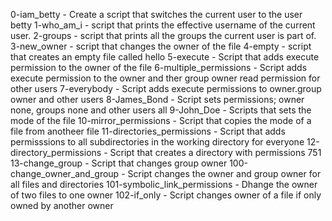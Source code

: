 0-iam_betty - Create a script that switches the current user to the user betty
1-who_am_i - script that prints the effective username of the current user.
2-groups - script that prints all the groups the current user is part of.
3-new_owner - script that changes the owner of the file
4-empty -  script that creates an empty file called hello
5-execute - Script that adds execute permission to the owner of the file
6-multiple_permissions - Script adds execute permission to the owner and ther group owner read permission for other users
7-everybody - Script adds execute permissions to owner.group owner and other users
8-James_Bond - Script sets permissions; owner none, groups none and other users all
9-John_Doe - Scripts that sets the mode of the file
10-mirror_permissions - Script that copies the mode of a file from anotheer file
11-directories_permissions - Script that adds permisssions to all subdirectories in the working directory for everyone
12-directory_permissions - Script that creates a directory with permissions 751
13-change_group - Script that changes group owner
100-change_owner_and_group - Script changes the owner and group owner for all files and directories
101-symbolic_link_permissions - Dhange the owner of two files to one owner
102-if_only - Script changes owner of a file if only owned by another owner
